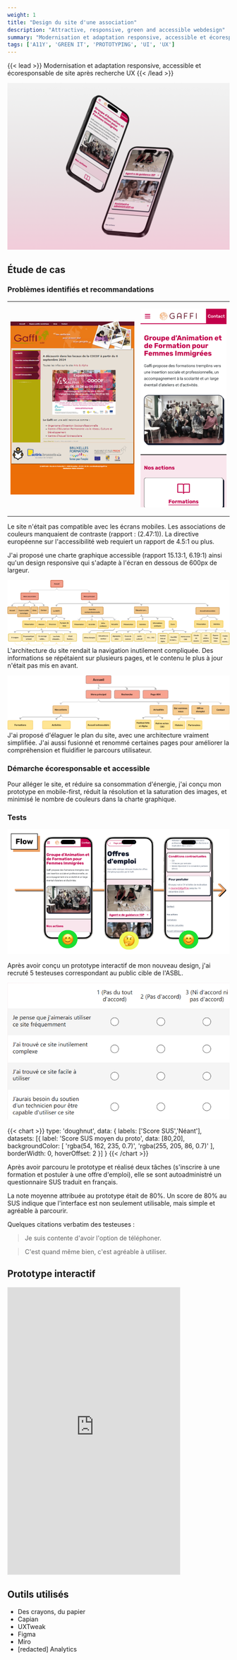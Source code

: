 ```yaml
---
weight: 1
title: "Design du site d'une association"
description: "Attractive, responsive, green and accessible webdesign"
summary: "Modernisation et adaptation responsive, accessible et écoresponsable de site après recherche UX"
tags: ['A11Y', 'GREEN IT', 'PROTOTYPING', 'UI', 'UX']
---
```


{{< lead >}}
Modernisation et adaptation responsive, accessible et écoresponsable de site après recherche UX
{{< /lead >}}

![Mockups sur mobile du site web](Mockup.png) 

## Étude de cas


### Problèmes identifiés et recommandations


<table>
<tr>
<td>

![Écran non responsive, couleurs peu contrastées](Avant.png "Design d'origine") 

</td>
<td>

![Écran mobile, texte noir et accents bordeau sur fond blanc](Apres.png "Ma proposition de design")

</td>
</tr>
</table>

Le site n'était pas compatible avec les écrans mobiles. Les associations de couleurs manquaient de contraste (rapport : (2.47:1)). La directive européenne sur l'accessibilité web requiert un rapport de 4.5:1 ou plus.


J'ai proposé une charte graphique accessible (rapport 15.13:1, 6.19:1) ainsi qu'un design responsive qui s'adapte à l'écran en dessous de 600px de largeur.

![Architecture d'origine du site](Archi0.png "Architecture du site")
L'architecture du site rendait la navigation inutilement compliquée. Des informations se répétaient sur plusieurs pages, et le contenu le plus à jour n'était pas mis en avant.

![Proposition d'architecture améliorée](Archi1.png "Ma ré-organisation de l'architecture")
J'ai proposé d'élaguer le plan du site, avec une architecture vraiment simplifiée. J'ai aussi fusionné et renommé certaines pages pour améliorer la compréhension et fluidifier le parcours utilisateur.

### Démarche écoresponsable et accessible

Pour alléger le site, et réduire sa consommation d'énergie, j'ai conçu mon prototype en mobile-first, réduit la résolution et la saturation des images, et minimisé le nombre de couleurs dans la charte graphique.



### Tests

![Retours utilisateurs](Flow.png "Ressenti lors du parcours utilisateur")

Après avoir conçu un prototype interactif de mon nouveau design, j'ai recruté 5 testeuses correspondant au public cible de l'ASBL.

![Extrait du questionnaire SUS](SUS.png "Un extrait du questionnaire SUS") 

{{< chart >}}
type: 'doughnut',
data: {
  labels: ['Score SUS','Néant'],
  datasets: [{
    label: 'Score SUS moyen du proto',
    data: [80,20],
  backgroundColor: [
  'rgba(54, 162, 235, 0.7)',
      'rgba(255, 205, 86, 0.7)'
    ],
    borderWidth: 0,
    hoverOffset: 2
  }]
}
{{< /chart >}}


Après avoir parcouru le prototype et réalisé deux tâches (s'inscrire à une formation et postuler à une offre d'emploi), elle se sont autoadministré un questionnaire SUS traduit en français.


La note moyenne attribuée au prototype était de 80%. Un score de 80% au SUS indique que l'interface est non seulement utilisable, mais simple et agréable à parcourir.

Quelques citations verbatim des testeuses : 

<blockquote>
<p>Je suis contente d'avoir l'option de téléphoner.</p>
</blockquote>

<blockquote>
<p>C'est quand même bien, c'est agréable à utiliser.</p>
</blockquote>



## Prototype interactif

<iframe style="border: 1px solid rgba(0, 0, 0, 0.1);" width="390" height="650" src="https://embed.figma.com/proto/IkuwE3smkuJ4sor0JjS7Tr/Projet?node-id=864-4895&node-type=frame&scaling=min-zoom&content-scaling=fixed&page-id=864%3A3869&starting-point-node-id=864%3A4895&hotspot-hints=0&embed-host=share" allowfullscreen></iframe>


## Outils utilisés

- Des crayons, du papier
- Capian
- UXTweak
- Figma
- Miro
- [redacted] Analytics

